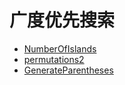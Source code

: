 # **广度优先搜索**

* [NumberOfIslands](./permutations.md)
* [permutations2](./permutations2.md) 
* [GenerateParentheses](./GenerateParentheses.md) 